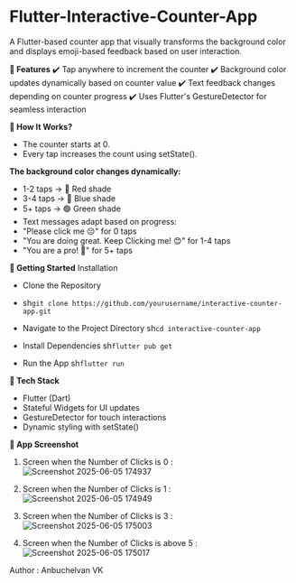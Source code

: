 # Flutter-Interactive-Counter-App

A Flutter-based counter app that visually transforms the background color and displays emoji-based feedback based on user interaction.

**📌 Features**
✔️ Tap anywhere to increment the counter
✔️ Background color updates dynamically based on counter value
✔️ Text feedback changes depending on counter progress
✔️ Uses Flutter's GestureDetector for seamless interaction

**🎨 How It Works?**
- The counter starts at 0.
- Every tap increases the count using setState().
  
**The background color changes dynamically:**
- 1-2 taps → 🔴 Red shade
- 3-4 taps → 🔵 Blue shade
- 5+ taps → 🟢 Green shade
- Text messages adapt based on progress:
- "Please click me 😔" for 0 taps
- "You are doing great. Keep Clicking me! 😊" for 1-4 taps
- "You are a pro! 🥳" for 5+ taps
  
**🚀 Getting Started**
Installation
- Clone the Repository
- sh``git clone https://github.com/yourusername/interactive-counter-app.git``
  
- Navigate to the Project Directory
sh``cd interactive-counter-app``

- Install Dependencies
sh``flutter pub get``

- Run the App
sh``flutter run``


**🔧 Tech Stack**
- Flutter (Dart)
- Stateful Widgets for UI updates
- GestureDetector for touch interactions
- Dynamic styling with setState()
  
**📸 App Screenshot**
1. Screen when the Number of Clicks is 0 :
![Screenshot 2025-06-05 174937](https://github.com/user-attachments/assets/7e41b75a-c6a2-4ea4-9760-12d85ffb2dd6)

2. Screen when the Number of Clicks is 1 :
![Screenshot 2025-06-05 174949](https://github.com/user-attachments/assets/701b3741-ac47-47a6-b629-b6f7878032b8)

3. Screen when the Number of Clicks is 3 :
![Screenshot 2025-06-05 175003](https://github.com/user-attachments/assets/4bda34ae-4ffa-454d-93ed-928cb30951f3)

4. Screen when the Number of Clicks is above 5 :
![Screenshot 2025-06-05 175017](https://github.com/user-attachments/assets/fd19fef0-2fc3-4500-8de0-5c5d327aff51)


Author : Anbuchelvan VK
